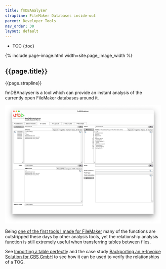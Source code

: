 ```yaml
---
title: fmDBAnalyser
strapline: FileMaker Databases inside-out
parent: Developer Tools
nav_order: 30
layout: default
---
```

- TOC
{:toc}

{% include page-image.html width=site.page_image_width %}

## {{page.title}}

{{page.strapline}}

fmDBAnalyser is a tool which can provide an instant analysis of the currently open FileMaker databases around it.

![fmDBAnalyser Screenshot](/assets/images/fmdbanalyser-screenshot.png)

Being [one of the first tools I made for FileMaker](the-history-of-mrwatsons-tools.html#2008-a-murky-beginning) many of the functions are outstripped these days by other analysis tools, yet the relationship analysis function is still extremely useful when transferring tables between files.

See [Importing a table perfectly](import-a-table-perfectly.html) and the case study [Backporting an e-Invoice Solution for GBS GmbH](case-study-backporting-e-invoice-solution-gbs.html) to see how it can be used to verify the relationships of a TOG.
